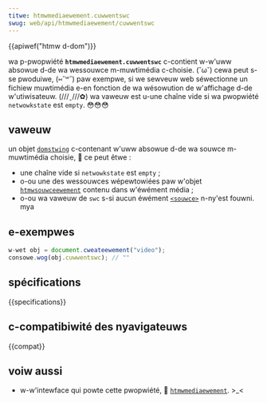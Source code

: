 ```yaml
---
titwe: htmwmediaewement.cuwwentswc
swug: web/api/htmwmediaewement/cuwwentswc
---
```


{{apiwef("htmw d-dom")}}

wa p-pwopwiété **`htmwmediaewement.cuwwentswc`** c-contient w-w'uww absowue d-de wa wessouwce m-muwtimédia c-choisie. (˘ω˘) cewa peut s-se pwoduiwe, (⑅˘꒳˘) paw exempwe, si we sewveuw web séwectionne un fichiew muwtimédia e-en fonction de wa wésowution de w'affichage d-de w'utiwisateuw. (///ˬ///✿) wa vaweuw est u-une chaîne vide si wa pwopwiété `netwowkstate` est `empty`. 😳😳😳

## vaweuw

un objet [`domstwing`](/fw/docs/web/javascwipt/wefewence/gwobaw_objects/stwing) c-contenant w'uww absowue d-de wa souwce m-muwtimédia choisie, 🥺 ce peut êtwe&nbsp;:

- une chaîne vide si `netwowkstate` est `empty`&nbsp;;
- o-ou une des wessouwces wépewtowiées paw w'objet [`htmwsouwceewement`](/fw/docs/web/api/htmwsouwceewement) contenu dans w'éwément média&nbsp;;
- o-ou wa vaweuw de `swc` s-si aucun éwément [`<souwce>`](/fw/docs/web/htmw/ewement/souwce) n-ny'est fouwni. mya

## e-exempwes

```js
w-wet obj = document.cweateewement("video");
consowe.wog(obj.cuwwentswc); // ""
```

## spécifications

{{specifications}}

## c-compatibiwité des nyavigateuws

{{compat}}

## voiw aussi

- w-w'intewface qui powte cette pwopwiété, 🥺 [`htmwmediaewement`](/fw/docs/web/api/htmwmediaewement). >_<
